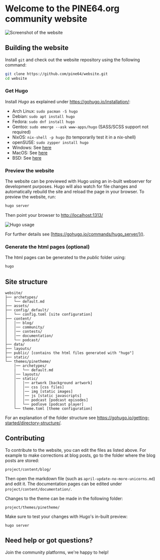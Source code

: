 # Welcome to the PINE64.org community website

![Screenshot of the website](screenshot.png)

## Building the website

Install `git` and check out the website repository using the following command:

```sh
git clone https://github.com/pine64/website.git
cd website
```

### Get Hugo

Install *Hugo* as explained under https://gohugo.io/installation/:

* Arch Linux: `sudo pacman -S hugo`
* Debian: `sudo apt install hugo`
* Fedora: `sudo dnf install hugo`
* Gentoo: `sudo emerge --ask www-apps/hugo` (SASS/SCSS support not required)
* NixOS: `nix-shell -p hugo` (to temporarily test it in a nix-shell)
* openSUSE: `sudo zypper install hugo`
* Windows: See [here](https://gohugo.io/installation/windows/)
* MacOS: See [here](https://gohugo.io/installation/macos/)
* BSD: See [here](https://gohugo.io/installation/bsd/)


### Preview the website

The website can be previewed with Hugo using an in-built webserver for development purposes. Hugo will also watch for file changes and automatically rebuild the site and reload the page in your browser. To preview the website, run:

```bash
hugo server
```

Then point your browser to [http://localhost:1313/]()

![Hugo usage](./content/blog/images/rebrand_hugo_usage.svg)

For further details see [https://gohugo.io/commands/hugo_server/]().


### Generate the html pages (optional)

The html pages can be generated to the *public* folder using:

```bash
hugo
```

## Site structure

```
website/
├── archetypes/
│   └── default.md
├── assets/
├── config/_default/
│   └── config.toml [site configuration]
├── content/
│   │── blog/
│   │── community/
│   │── contests/
│   │── documentation/
│   └── podcast/
├── data/
├── layouts/
├── public/ [contains the html files generated with "hugo"]
├── static/
└── themes/pinetheme/
    │── archetypes/
    |   └── default.md
    │── layouts/
    │── static/
    │   │── artwork [background artwork]
    │   │── css [css files]
    │   │── img [static images]
    │   │── js [static javascripts]
    │   │── podcast [podcast episodes]
    │   └── podlove [podcast player]
    └── theme.toml [theme configuration]
```

For an explanation of the folder structure see https://gohugo.io/getting-started/directory-structure/.

## Contributing

To contribute to the website, you can edit the files as listed above. For example to make corrections at blog posts, go to the folder where the blog posts are stored:

`project/content/blog/`

Then open the markdown file (such as `april-update-no-more-unicorns.md`) and edit it. The documentation pages can be edited under `project/content/documentation/`.

Changes to the theme can be made in the following folder:

`project/themes/pinetheme/`

Make sure to test your changes with Hugo's in-built preview:

`hugo server`

## Need help or got questions?

Join the community platforms, we're happy to help!
